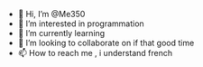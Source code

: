- 👋 Hi, I’m @Me350
- 👀 I’m interested in programmation
- 🌱 I’m currently learning
- 💞️ I’m looking to collaborate on if that good time
- 📫 How to reach me , i understand french

<!---
Me350/Me350 is a ✨ special ✨ repository because its `README.md` (this file) appears on your GitHub profile.
You can click the Preview link to take a look at your changes.
--->
